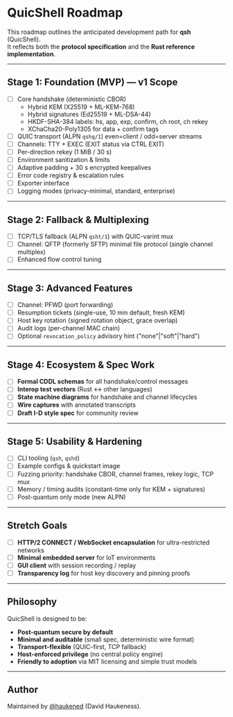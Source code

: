 # QuicShell Roadmap

This roadmap outlines the anticipated development path for **qsh** (QuicShell).  
It reflects both the **protocol specification** and the **Rust reference implementation**.

---

## Stage 1: Foundation (MVP) — v1 Scope

- [ ] Core handshake (deterministic CBOR)  
  - Hybrid KEM (X25519 + ML-KEM-768)  
  - Hybrid signatures (Ed25519 + ML-DSA-44)  
  - HKDF-SHA-384 labels: hs, app, exp, confirm, ch root, ch rekey  
  - XChaCha20-Poly1305 for data + confirm tags  
- [ ] QUIC transport (ALPN `qshq/1`) even=client / odd=server streams  
- [ ] Channels: TTY + EXEC (EXIT status via CTRL EXIT)  
- [ ] Per-direction rekey (1 MiB / 30 s)  
- [ ] Environment sanitization & limits  
- [ ] Adaptive padding + 30 s encrypted keepalives  
- [ ] Error code registry & escalation rules  
- [ ] Exporter interface  
- [ ] Logging modes (privacy-minimal, standard, enterprise)  

---

## Stage 2: Fallback & Multiplexing

- [ ] TCP/TLS fallback (ALPN `qsht/1`) with QUIC-varint mux  
- [ ] Channel: QFTP (formerly SFTP) minimal file protocol (single channel multiplex)  
- [ ] Enhanced flow control tuning  

---

## Stage 3: Advanced Features

- [ ] Channel: PFWD (port forwarding)  
- [ ] Resumption tickets (single-use, 10 min default, fresh KEM)  
- [ ] Host key rotation (signed rotation object, grace overlap)  
- [ ] Audit logs (per-channel MAC chain)  
- [ ] Optional `revocation_policy` advisory hint ("none"|"soft"|"hard")  

---

## Stage 4: Ecosystem & Spec Work

- [ ] **Formal CDDL schemas** for all handshake/control messages  
- [ ] **Interop test vectors** (Rust <-> other languages)  
- [ ] **State machine diagrams** for handshake and channel lifecycles  
- [ ] **Wire captures** with annotated transcripts  
- [ ] **Draft I-D style spec** for community review  

---

## Stage 5: Usability & Hardening

- [ ] CLI tooling (`qsh`, `qshd`)  
- [ ] Example configs & quickstart image  
- [ ] Fuzzing priority: handshake CBOR, channel frames, rekey logic, TCP mux  
- [ ] Memory / timing audits (constant-time only for KEM + signatures)  
- [ ] Post-quantum only mode (new ALPN)  

---

## Stretch Goals

- [ ] **HTTP/2 CONNECT / WebSocket encapsulation** for ultra-restricted networks  
- [ ] **Minimal embedded server** for IoT environments  
- [ ] **GUI client** with session recording / replay  
- [ ] **Transparency log** for host key discovery and pinning proofs  

---

## Philosophy

QuicShell is designed to be:
- **Post-quantum secure by default**  
- **Minimal and auditable** (small spec, deterministic wire format)  
- **Transport-flexible** (QUIC-first, TCP fallback)  
- **Host-enforced privilege** (no central policy engine)  
- **Friendly to adoption** via MIT licensing and simple trust models  

---

## Author

Maintained by [@haukened](https://github.com/haukened) (David Haukeness).  
